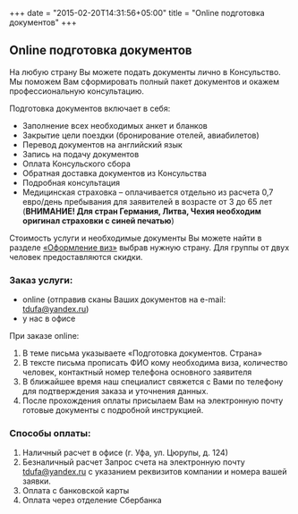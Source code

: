 +++
date = "2015-02-20T14:31:56+05:00"
title = "Online подготовка документов"
+++

## Online подготовка документов


На любую страну Вы можете подать документы лично в Консульство. 
Мы поможем Вам сформировать полный пакет документов и окажем профессиональную консультацию. 

Подготовка документов включает в себя:

* Заполнение всех необходимых анкет и бланков
* Закрытие цели поездки (бронирование отелей, авиабилетов)
* Перевод документов на английский язык 
* Запись на подачу документов 
* Оплата Консульского сбора 
* Обратная доставка документов из Консульства 
* Подробная консультация
* Медицинская страховка – оплачивается отдельно из расчета 0,7 евро/день пребывания для заявителей в возрасте от 3 до 65 лет (**ВНИМАНИЕ! Для стран Германия, Литва, Чехия необходим оригинал страховки с синей печатью**)

Стоимость услуги и необходимые документы Вы можете найти в разделе [«Оформление виз»](/countries) выбрав нужную страну. 
Для группы от двух человек предоставляются скидки.

### Заказ услуги:

- online (отправив сканы Ваших документов на e-mail: [tdufa@yandex.ru](mailto:tdufa@yandex.ru))
- у нас в офисе 

При заказе online:

1.   В теме письма указываете «Подготовка документов. Страна»
2. В тексте письма прописать ФИО кому необходима виза, количество человек, контактный номер телефона основного заявителя
3. В ближайшее время наш специалист свяжется с Вами по телефону для подтверждения заказа и уточнения данных.
4. После прохождения оплаты присылаем Вам на электронную почту готовые документы с подробной инструкцией.



### Способы оплаты:

1. Наличный расчет в офисе (г. Уфа, ул. Цюрупы, д. 124)
2. Безналичный расчет Запрос счета на электронную почту tdufa@yandex.ru с указанием реквизитов компании и номера вашей заявки.
3. Оплата с банковской карты
4. Оплата через отделение Сбербанка
